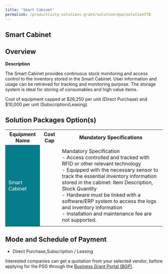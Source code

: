 ```yaml
---
title: 'Smart Cabinet'
permalink: /productivity-solutions-grant/solutionrepo/solution778
---
```


## Smart Cabinet

## Overview

**Description**

The Smart Cabinet provides continuous stock monitoring and access control to the inventory stored in the Smart Cabinet. User information and usage can be retrieved for tracking and monitoring purpose. The storage system is ideal for storing of consumables and high value items.

Cost of equipment capped at $26,250 per unit (Direct Purchase) and $10,000 per unit (Subscription/Leasing). 

## Solution Packages Option(s)

<table>
<tr>
<th><b>Equipment Name</b></th>
<th><b>Cost Cap</b></th>
<th><b>Mandatory Specifications</b></th>
</tr>
<tr>
<td style='padding: 10px; background-color: #037E8A; color: #FFFFFF;'>Smart Cabinet</td>
<td style='padding: 10px;'> </td>
<td style='padding: 10px;'>Mandatory Specification<br>- Access controlled and tracked with RFID or other relevant technology<br>- Equipped with the necessary sensor to track the essential inventory information stored in the cabinet: Item Description, Stock Quantity<br>- Hardware must be linked with a software/ERP system to access the logs and inventory information<br>- Installation and maintenance fee are not supported.<br></td>
</tr>
</table>

## Mode and Schedule of Payment

 - Direct Purchase,Subscription / Leasing

Interested companies can get a quotation from your selected vendor, before applying for the PSG through the <a href='https://www.businessgrants.gov.sg/' target='_blank' rel='noopener'>Business Grant Portal (BGP)</a>.

<script src="/jquery/resize-tables.js"></script>
